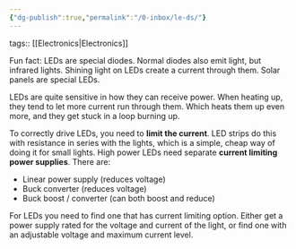 ```yaml
---
{"dg-publish":true,"permalink":"/0-inbox/le-ds/"}
---
```


tags:: [[Electronics\|Electronics]]

Fun fact: LEDs are special diodes. Normal diodes also emit light, but infrared lights. Shining light on LEDs create a current through them. Solar panels are special LEDs.

LEDs are quite sensitive in how they can receive power. When heating up, they tend to let more current run through them. Which heats them up even more, and they get stuck in a loop burning up.

To correctly drive LEDs, you need to **limit the current**. LED strips do this with resistance in series with the lights, which is a simple, cheap way of doing it for small lights. High power LEDs need separate **current limiting power supplies**. There are:

-   Linear power supply (reduces voltage)
-   Buck converter (reduces voltage)
-   Buck boost / converter (can both boost and reduce)

For LEDs you need to find one that has current limiting option. Either get a power supply rated for the voltage and current of the light, or find one with an adjustable voltage and maximum current level.